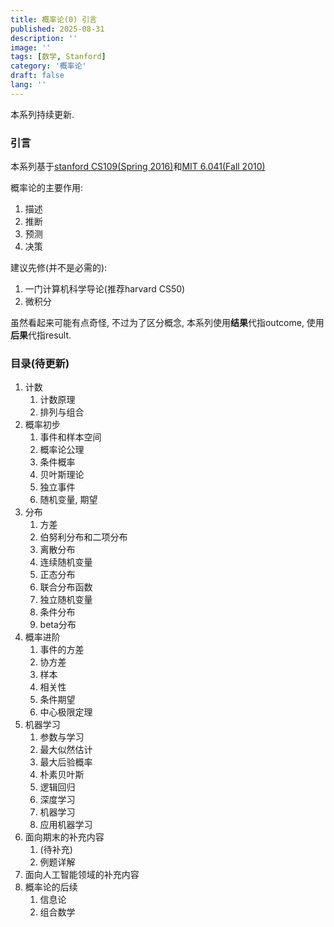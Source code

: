```yaml
---
title: 概率论(0) 引言
published: 2025-08-31
description: ''
image: ''
tags: [数学, Stanford]
category: '概率论'
draft: false 
lang: ''
---
```


本系列持续更新.

### 引言
本系列基于[stanford CS109(Spring 2016)](https://web.stanford.edu/class/archive/cs/cs109/cs109.1166/)和[MIT 6.041(Fall 2010)](https://ocw.mit.edu/courses/6-041-probabilistic-systems-analysis-and-applied-probability-fall-2010/)

概率论的主要作用:
1. 描述
2. 推断
3. 预测
4. 决策

建议先修(并不是必需的):
1. 一门计算机科学导论(推荐harvard CS50)
2. 微积分

虽然看起来可能有点奇怪, 不过为了区分概念, 本系列使用**结果**代指outcome, 使用**后果**代指result.

### 目录(待更新)
1. 计数
   1. 计数原理
   2. 排列与组合
2. 概率初步
   1. 事件和样本空间
   2. 概率论公理
   3. 条件概率
   4. 贝叶斯理论
   5. 独立事件
   6. 随机变量, 期望
3. 分布
   1. 方差
   2. 伯努利分布和二项分布
   3. 离散分布
   4. 连续随机变量
   5. 正态分布
   6. 联合分布函数
   7. 独立随机变量
   8. 条件分布
   9. beta分布
4. 概率进阶
   1. 事件的方差
   2. 协方差
   3. 样本
   4. 相关性
   5. 条件期望
   6. 中心极限定理
5. 机器学习
   1. 参数与学习
   2. 最大似然估计
   3. 最大后验概率
   4. 朴素贝叶斯
   5. 逻辑回归
   6. 深度学习
   7. 机器学习
   8. 应用机器学习
6. 面向期末的补充内容
   1. (待补充)
   2. 例题详解
7. 面向人工智能领域的补充内容
8. 概率论的后续
   1. 信息论
   2. 组合数学